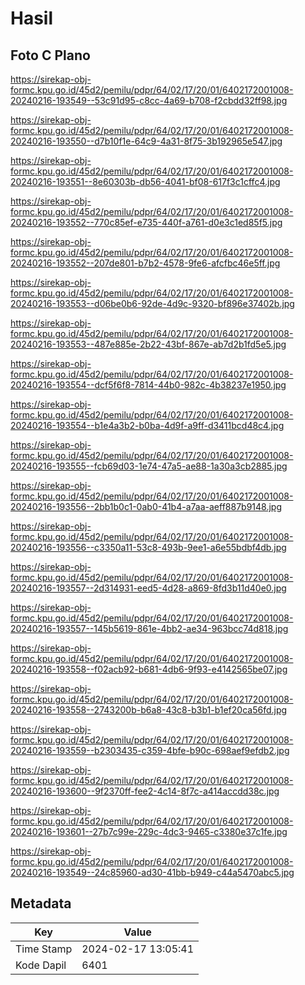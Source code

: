 # Hasil

## Foto C Plano

https://sirekap-obj-formc.kpu.go.id/45d2/pemilu/pdpr/64/02/17/20/01/6402172001008-20240216-193549--53c91d95-c8cc-4a69-b708-f2cbdd32ff98.jpg

https://sirekap-obj-formc.kpu.go.id/45d2/pemilu/pdpr/64/02/17/20/01/6402172001008-20240216-193550--d7b10f1e-64c9-4a31-8f75-3b192965e547.jpg

https://sirekap-obj-formc.kpu.go.id/45d2/pemilu/pdpr/64/02/17/20/01/6402172001008-20240216-193551--8e60303b-db56-4041-bf08-617f3c1cffc4.jpg

https://sirekap-obj-formc.kpu.go.id/45d2/pemilu/pdpr/64/02/17/20/01/6402172001008-20240216-193552--770c85ef-e735-440f-a761-d0e3c1ed85f5.jpg

https://sirekap-obj-formc.kpu.go.id/45d2/pemilu/pdpr/64/02/17/20/01/6402172001008-20240216-193552--207de801-b7b2-4578-9fe6-afcfbc46e5ff.jpg

https://sirekap-obj-formc.kpu.go.id/45d2/pemilu/pdpr/64/02/17/20/01/6402172001008-20240216-193553--d06be0b6-92de-4d9c-9320-bf896e37402b.jpg

https://sirekap-obj-formc.kpu.go.id/45d2/pemilu/pdpr/64/02/17/20/01/6402172001008-20240216-193553--487e885e-2b22-43bf-867e-ab7d2b1fd5e5.jpg

https://sirekap-obj-formc.kpu.go.id/45d2/pemilu/pdpr/64/02/17/20/01/6402172001008-20240216-193554--dcf5f6f8-7814-44b0-982c-4b38237e1950.jpg

https://sirekap-obj-formc.kpu.go.id/45d2/pemilu/pdpr/64/02/17/20/01/6402172001008-20240216-193554--b1e4a3b2-b0ba-4d9f-a9ff-d3411bcd48c4.jpg

https://sirekap-obj-formc.kpu.go.id/45d2/pemilu/pdpr/64/02/17/20/01/6402172001008-20240216-193555--fcb69d03-1e74-47a5-ae88-1a30a3cb2885.jpg

https://sirekap-obj-formc.kpu.go.id/45d2/pemilu/pdpr/64/02/17/20/01/6402172001008-20240216-193556--2bb1b0c1-0ab0-41b4-a7aa-aeff887b9148.jpg

https://sirekap-obj-formc.kpu.go.id/45d2/pemilu/pdpr/64/02/17/20/01/6402172001008-20240216-193556--c3350a11-53c8-493b-9ee1-a6e55bdbf4db.jpg

https://sirekap-obj-formc.kpu.go.id/45d2/pemilu/pdpr/64/02/17/20/01/6402172001008-20240216-193557--2d314931-eed5-4d28-a869-8fd3b11d40e0.jpg

https://sirekap-obj-formc.kpu.go.id/45d2/pemilu/pdpr/64/02/17/20/01/6402172001008-20240216-193557--145b5619-861e-4bb2-ae34-963bcc74d818.jpg

https://sirekap-obj-formc.kpu.go.id/45d2/pemilu/pdpr/64/02/17/20/01/6402172001008-20240216-193558--f02acb92-b681-4db6-9f93-e4142565be07.jpg

https://sirekap-obj-formc.kpu.go.id/45d2/pemilu/pdpr/64/02/17/20/01/6402172001008-20240216-193558--2743200b-b6a8-43c8-b3b1-b1ef20ca56fd.jpg

https://sirekap-obj-formc.kpu.go.id/45d2/pemilu/pdpr/64/02/17/20/01/6402172001008-20240216-193559--b2303435-c359-4bfe-b90c-698aef9efdb2.jpg

https://sirekap-obj-formc.kpu.go.id/45d2/pemilu/pdpr/64/02/17/20/01/6402172001008-20240216-193600--9f2370ff-fee2-4c14-8f7c-a414accdd38c.jpg

https://sirekap-obj-formc.kpu.go.id/45d2/pemilu/pdpr/64/02/17/20/01/6402172001008-20240216-193601--27b7c99e-229c-4dc3-9465-c3380e37c1fe.jpg

https://sirekap-obj-formc.kpu.go.id/45d2/pemilu/pdpr/64/02/17/20/01/6402172001008-20240216-193549--24c85960-ad30-41bb-b949-c44a5470abc5.jpg


## Metadata

| Key        | Value               |
| ---------- | ------------------- |
| Time Stamp | 2024-02-17 13:05:41 |
| Kode Dapil | 6401                |



